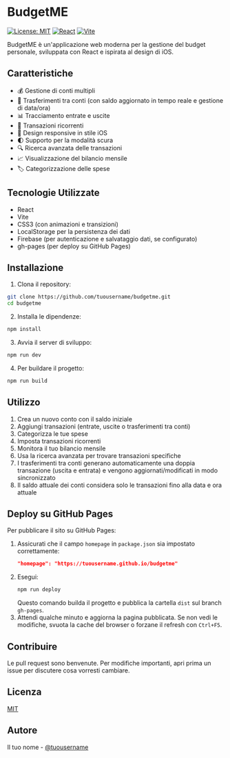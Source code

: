 # BudgetME


[![License: MIT](https://img.shields.io/badge/License-MIT-yellow.svg)](https://opensource.org/licenses/MIT)
[![React](https://img.shields.io/badge/React-18.2.0-blue.svg)](https://reactjs.org/)
[![Vite](https://img.shields.io/badge/Vite-4.4.5-purple.svg)](https://vitejs.dev/)

BudgetME è un'applicazione web moderna per la gestione del budget personale, sviluppata con React e ispirata al design di iOS.

## Caratteristiche

- 💰 Gestione di conti multipli
- 🔄 Trasferimenti tra conti (con saldo aggiornato in tempo reale e gestione di data/ora)
- 📊 Tracciamento entrate e uscite
- 🔄 Transazioni ricorrenti
- 📱 Design responsive in stile iOS
- 🌓 Supporto per la modalità scura
- 🔍 Ricerca avanzata delle transazioni
- 📈 Visualizzazione del bilancio mensile
- 🏷️ Categorizzazione delle spese

## Tecnologie Utilizzate

- React
- Vite
- CSS3 (con animazioni e transizioni)
- LocalStorage per la persistenza dei dati
- Firebase (per autenticazione e salvataggio dati, se configurato)
- gh-pages (per deploy su GitHub Pages)

## Installazione

1. Clona il repository:
```bash
git clone https://github.com/tuousername/budgetme.git
cd budgetme
```

2. Installa le dipendenze:
```bash
npm install
```

3. Avvia il server di sviluppo:
```bash
npm run dev
```

4. Per buildare il progetto:
```bash
npm run build
```

## Utilizzo

1. Crea un nuovo conto con il saldo iniziale
2. Aggiungi transazioni (entrate, uscite o trasferimenti tra conti)
3. Categorizza le tue spese
4. Imposta transazioni ricorrenti
5. Monitora il tuo bilancio mensile
6. Usa la ricerca avanzata per trovare transazioni specifiche
7. I trasferimenti tra conti generano automaticamente una doppia transazione (uscita e entrata) e vengono aggiornati/modificati in modo sincronizzato
8. Il saldo attuale dei conti considera solo le transazioni fino alla data e ora attuale

## Deploy su GitHub Pages

Per pubblicare il sito su GitHub Pages:

1. Assicurati che il campo `homepage` in `package.json` sia impostato correttamente:
   ```json
   "homepage": "https://tuousername.github.io/budgetme"
   ```
2. Esegui:
   ```bash
   npm run deploy
   ```
   Questo comando builda il progetto e pubblica la cartella `dist` sul branch `gh-pages`.
3. Attendi qualche minuto e aggiorna la pagina pubblicata. Se non vedi le modifiche, svuota la cache del browser o forzane il refresh con `Ctrl+F5`.

## Contribuire

Le pull request sono benvenute. Per modifiche importanti, apri prima un issue per discutere cosa vorresti cambiare.

## Licenza

[MIT](https://choosealicense.com/licenses/mit/)

## Autore

Il tuo nome - [@tuousername](https://github.com/tuousername) 